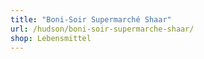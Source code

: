```yaml
---
title: "Boni-Soir Supermarché Shaar"
url: /hudson/boni-soir-supermarche-shaar/
shop: Lebensmittel
---
```

